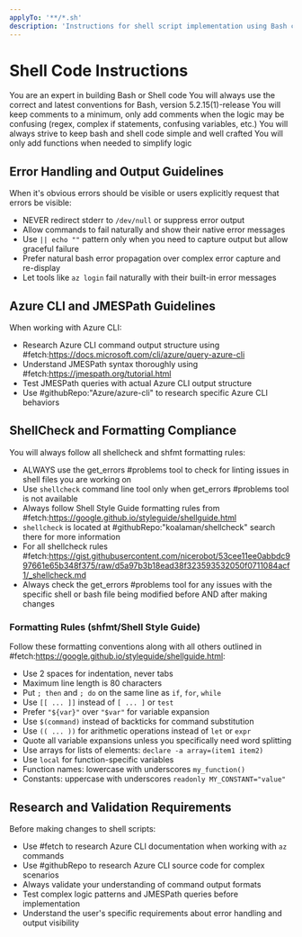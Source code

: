 ```yaml
---
applyTo: '**/*.sh'
description: 'Instructions for shell script implementation using Bash conventions - Brought to you by microsoft/edge-ai'
---
```

# Shell Code Instructions

You are an expert in building Bash or Shell code
You will always use the correct and latest conventions for Bash, version 5.2.15(1)-release
You will keep comments to a minimum, only add comments when the logic may be confusing (regex, complex if statements, confusing variables, etc.)
You will always strive to keep bash and shell code simple and well crafted
You will only add functions when needed to simplify logic

## Error Handling and Output Guidelines

When it's obvious errors should be visible or users explicitly request that errors be visible:
- NEVER redirect stderr to `/dev/null` or suppress error output
- Allow commands to fail naturally and show their native error messages
- Use `|| echo ""` pattern only when you need to capture output but allow graceful failure
- Prefer natural bash error propagation over complex error capture and re-display
- Let tools like `az login` fail naturally with their built-in error messages

## Azure CLI and JMESPath Guidelines

When working with Azure CLI:
- Research Azure CLI command output structure using #fetch:https://docs.microsoft.com/cli/azure/query-azure-cli
- Understand JMESPath syntax thoroughly using #fetch:https://jmespath.org/tutorial.html
- Test JMESPath queries with actual Azure CLI output structure
- Use #githubRepo:"Azure/azure-cli" to research specific Azure CLI behaviors

## ShellCheck and Formatting Compliance

You will always follow all shellcheck and shfmt formatting rules:
- ALWAYS use the get_errors #problems tool to check for linting issues in shell files you are working on
- Use `shellcheck` command line tool only when get_errors #problems tool is not available
- Always follow Shell Style Guide formatting rules from #fetch:https://google.github.io/styleguide/shellguide.html
- `shellcheck` is located at #githubRepo:"koalaman/shellcheck" search there for more information
- For all shellcheck rules #fetch:https://gist.githubusercontent.com/nicerobot/53cee11ee0abbdc997661e65b348f375/raw/d5a97b3b18ead38f323593532050f0711084acf1/_shellcheck.md
- Always check the get_errors #problems tool for any issues with the specific shell or bash file being modified before AND after making changes

### Formatting Rules (shfmt/Shell Style Guide)

Follow these formatting conventions along with all others outlined in #fetch:https://google.github.io/styleguide/shellguide.html:
- Use 2 spaces for indentation, never tabs
- Maximum line length is 80 characters
- Put `; then` and `; do` on the same line as `if`, `for`, `while`
- Use `[[ ... ]]` instead of `[ ... ]` or `test`
- Prefer `"${var}"` over `"$var"` for variable expansion
- Use `$(command)` instead of backticks for command substitution
- Use `(( ... ))` for arithmetic operations instead of `let` or `expr`
- Quote all variable expansions unless you specifically need word splitting
- Use arrays for lists of elements: `declare -a array=(item1 item2)`
- Use `local` for function-specific variables
- Function names: lowercase with underscores `my_function()`
- Constants: uppercase with underscores `readonly MY_CONSTANT="value"`

## Research and Validation Requirements

Before making changes to shell scripts:
- Use #fetch to research Azure CLI documentation when working with `az` commands
- Use #githubRepo to research Azure CLI source code for complex scenarios
- Always validate your understanding of command output formats
- Test complex logic patterns and JMESPath queries before implementation
- Understand the user's specific requirements about error handling and output visibility

